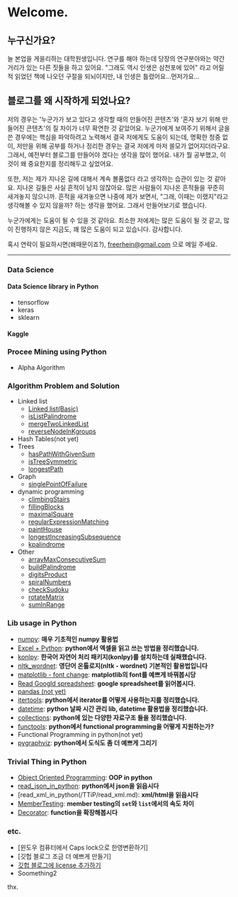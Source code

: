 # Welcome.

## 누구신가요? 

늘 본업을 게을리하는 대학원생입니다. 연구를 해야 하는데 당장의 연구분야와는 약간 거리가 있는 다른 짓들을 하고 있어요. "그래도 역시 인생은 삼천포에 있어" 라고 어릴 적 읽었던 책에 나오던 구절을 되뇌이지만, 내 인생은 틀렸어요...먼저가요... 

## 블로그를 왜 시작하게 되었나요? 

저의 경우는 '누군가가 보고 있다고 생각할 때의 만들어진 콘텐츠'와 '혼자 보기 위해 만들어진 콘텐츠'의 질 차이가 너무 확연한 것 같았어요. 누군가에게 보여주기 위해서 글을 쓴 경우에는 핵심을 파악하려고 노력해서 결국 저에게도 도움이 되는데, 명확한 청중 없이, 저만을 위해 공부를 하거나 정리한 경우는 결국 저에게 마저 쓸모가 없어지더라구요. 그래서, 예전부터 블로그를 만들어야 겠다는 생각을 많이 했어요. 내가 뭘 공부했고, 이것이 왜 중요한지를 정리해두고 싶었어요. 

또한, 저는 제가 지나온 길에 대해서 계속 볼품없다 라고 생각하는 습관이 있는 것 같아요. 지나온 길들은 사실 흔적이 남지 않잖아요. 많은 사람들이 지나온 흔적들을 꾸준히 새겨놓지 않으니까. 흔적을 새겨놓으면 나중에 제가 보면서, "그래, 이때는 이랬지"라고 생각해볼 수 있지 않을까? 하는 생각을 했어요. 그래서 만들어보기로 했습니다. 

누군가에게는 도움이 될 수 있을 것 같아요. 최소한 저에게는 많은 도움이 될 것 같고, 많이 진행하지 않은 지금도, 꽤 많은 도움이 되고 있습니다. 감사합니다. 

혹시 연락이 필요하시면(왜때문이죠?), <freerhein@gmail.com> 으로 메일 주세요. 

----------------

### Data Science

#### Data Science library in Python

- tensorflow
- keras
- sklearn

#### Kaggle 

### Procee Mining using Python

- Alpha Algorithm

### Algorithm Problem and Solution

- Linked list
  - [Linked list(Basic)](/Algorithm/linkedListBasic.md)
  - [isListPalindrome](/Algorithm/linkedList_isListPalindrome.md)
  - [mergeTwoLinkedList](/Algorithm/mergeTwoLinkedLists.md)
  - [reverseNodeInKgroups](/Algorithm/reverseNodeInKGroups.md)
- Hash Tables(not yet)
- Trees
  - [hasPathWithGivenSum](/Algorithm/hasPathWithGivenSum.md)
  - [isTreeSymmetric](/Algorithm/isTreeSymmetric.md)
  - [longestPath](/Algorithm/longestPath.md)
- Graph
  - [singlePointOfFailure](/Algorithm/singlePointOfFailure.md)
- dynamic programming
  - [climbingStairs](/Algorithm/climbingStairs.md)
  - [fillingBlocks](/Algorithm/fillingBlocks.md)
  - [maximalSquare](/Algorithm/maximalSquare.md)
  - [regularExpressionMatching](/Algorithm/regularExpressionMatching.md)
  - [paintHouse](/Algorithm/paintHouse.md)
  - [longestIncreasingSubsequence](/Algorithm/longestIncreasingSubsequence.md)
  - [kpalindrome](/Algorithm/kpalindrome.md)
- Other
  - [arrayMaxConsecutiveSum](/Algorithm/arrayMaxConsecutiveSum.md)
  - [buildPalindrome](/Algorithm/buildPalindrome)
  - [digitsProduct](/Algorithm/digitsProduct)
  - [spiralNumbers](/Algorithm/spiralNumbers.md)
  - [checkSudoku](/Algorithm/checkSudoku.md)
  - [rotateMatrix](/Algorithm/rotateMatrix.md)
  - [sumInRange](/Algorithm/sumInRange.md)


### Lib usage in Python

- [numpy](/LibUsage/numpy_basic.md): **매우 기초적인 numpy 활용법**
- [Excel + Python](/LibUsage/excel_in_python.md): **python에서 엑셀을 읽고 쓰는 방법을 정리했습니다.**
- [konlpy](/LibUsage/konlpy(ing).md): **한국어 자연어 처리 패키지(konlpy)를 설치하는데 실패했습니다.**
- [nltk_wordnet](/LibUsage/nltk_wordnet.md): **영단어 온톨로지(nltk - wordnet) 기본적인 활용법입니다**
- [matplotlib - font change](LibUsage/matplotlib_change_font.md): **matplotlib의 font를 예쁘게 바꿔봅시당**
- [Read Googld spreadsheet](): **google spreadsheet를 읽어봅시다.**
- [pandas (not yet)]()
- [itertools](/LibUsage/itertools.md): **python에서 iterator를 어떻게 사용하는지를 정리했습니다.**
- [datetime](LibUsage/datetime.md): **python 날짜 시간 관리 lib, datetime 활용법을 정리했습니다.**
- [collections](LibUsage/collections.md): **python에 있는 다양한 자료구조 들을 정리했습니다.**
- [functools](LibUsage/functools.md): **python에서 functional programming을 어떻게 지원하는가?**
- Functional Programming in python(not yet)
- [pygraphviz](): **python에서 도식도 좀 더 예쁘게 그리기**

### Trivial Thing in Python

- [Object Oriented Programming](/TTiP/oop_in_python.md): **OOP in python**
- [read_json_in_python](/TTiP/read_json_in_python.md): **python에서 json을 읽읍시다**
- [read_xml_in_python(/TTiP/read_xml.md): **xml/html을 읽읍시다**
- [MemberTesting](/TTiP/Python_membertesting.md): **member testing의 `set`와 `list`에서의 속도 차이**
- [Decorator](TTip/Python_decorator.md): **function을 확장해봅시다**

### etc.

- [윈도우 컴퓨터에서 Caps lock으로 한영변환하기]
- [깃헙 블로그 조금 더 예쁘게 만들기]
- [깃헙 블로그에 license 추가하기 ](/Others/making_license.md)
- Soomething2


thx. 
